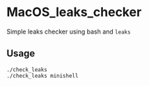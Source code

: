 # MacOS_leaks_checker

Simple leaks checker using bash and `leaks`


## Usage

```
./check_leaks
./check_leaks minishell
```
